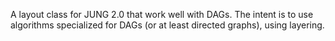 A layout class for JUNG 2.0 that work well with DAGs. The intent is to use algorithms specialized for DAGs (or at least directed graphs), using layering.